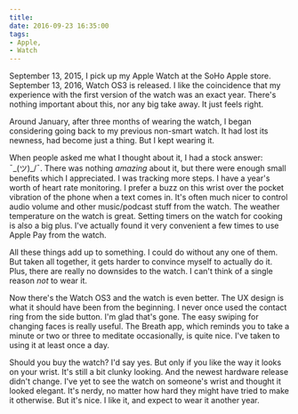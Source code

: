```yaml
---
title:
date: 2016-09-23 16:35:00
tags:
- Apple,
- Watch
---
```


September 13, 2015, I pick up my Apple Watch at the SoHo Apple store. September 13, 2016, Watch OS3 is released. I like the coincidence that my experience with the first version of the watch was an exact year. There's nothing important about this, nor any big take away. It just feels right.

Around January, after three months of wearing the watch, I began considering going back to my previous non-smart watch. It had lost its newness, had become just a thing. But I kept wearing it. 

When people asked me what I thought about it, I had a stock answer: ¯\_(ツ)_/¯. There was nothing *amazing* about it, but there were enough small benefits which I appreciated. I was tracking more steps. I have a year's worth of heart rate monitoring. I prefer a buzz on this wrist over the pocket vibration of the phone when a text comes in. It's often much nicer to control audio volume and other music/podcast stuff from the watch. The weather temperature on the watch is great. Setting timers on the watch for cooking is also a big plus. I've actually found it very convenient a few times to use Apple Pay from the watch.

All these things add up to something. I could do without any one of them. But taken all together, it gets harder to convince myself to actually do it. Plus, there are really no downsides to the watch. I can't think of a single reason *not* to wear it.

Now there's the Watch OS3 and the watch is even better. The UX design is what it should have been from the beginning. I never once used the contact ring from the side button. I'm glad that's gone. The easy swiping for changing faces is really useful. The Breath app, which reminds you to take a minute or two or three to meditate occasionally, is quite nice. I've taken to using it at least once a day.

Should you buy the watch? I'd say yes. But only if you like the way it looks on your wrist. It's still a bit clunky looking. And the newest hardware release didn't change. I've yet to see the watch on someone's wrist and thought it looked elegant. It's nerdy, no matter how hard they might have tried to make it otherwise. But it's nice. I like it, and expect to wear it another year.